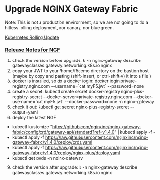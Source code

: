 # Upgrade NGINX Gateway Fabric

Note: This is not a production environment, so we are not going to do a hitless rolling deployment, nor canary, nor blue green.

[Kubernetes Rolling Update](https://kubernetes.io/docs/concepts/workloads/controllers/deployment/#rolling-update-deployment)



### [Release Notes for NGF](https://github.com/nginxinc/nginx-gateway-fabric/blob/main/CHANGELOG.md)


1. check the version before upgrade: k -n nginx-gateway describe gatewayclasses.gateway.networking.k8s.io nginx 
2. copy your JWT to your /home/f5demo directory on the bastion host (maybe by copy and pasting (shift-insert, or ctrl-shift-v) it into a file )
3. docker is installed, so do a docker login: docker login private-registry.nginx.com --username=\`cat myF5.jwt\` --password=none
5. create a secret: kubectl create secret docker-registry nginx-plus-registry-secret --docker-server=private-registry.nginx.com --docker-username=\`cat myF5.jwt\` --docker-password=none -n nginx-gateway
6. check it out: kubectl get secret nginx-plus-registry-secret --output=yaml
8. deploy the latest NGF
- kubectl kustomize "https://github.com/nginxinc/nginx-gateway-fabric/config/crd/gateway-api/standard?ref=v1.4.0" | kubectl apply -f -
- kubectl apply -f https://raw.githubusercontent.com/nginxinc/nginx-gateway-fabric/v1.4.0/deploy/crds.yaml
- kubectl apply -f https://raw.githubusercontent.com/nginxinc/nginx-gateway-fabric/v1.4.0/deploy/nginx-plus/deploy.yaml
- kubectl get pods -n nginx-gateway
9. check the version after upgrade: k -n nginx-gateway describe gatewayclasses.gateway.networking.k8s.io nginx 




